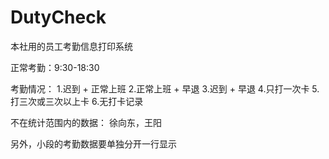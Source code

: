 # DutyCheck
本社用的员工考勤信息打印系统

正常考勤：9:30-18:30

考勤情况：
1.迟到 + 正常上班
2.正常上班 + 早退
3.迟到 + 早退
4.只打一次卡
5.打三次或三次以上卡
6.无打卡记录

不在统计范围内的数据：
徐向东，王阳

另外，小段的考勤数据要单独分开一行显示